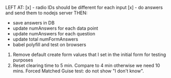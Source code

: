 LEFT AT:
[x] - radio IDs should be different for each input
[x] - do answers and send them to nodejs server
THEN:
- save answers in DB
- update numAnswers for each data point
- update numAnswers for each question
- update total numFormAnswers
- babel polyfill and test on browsers
 
1) Remove default create form values that I set in the initial form for testing purposes
2) Reset clearing time to 5 min. Compare to 4 min otherwise we need 10 mins.
Forced Matched Guise test: do not show "I don't know".
